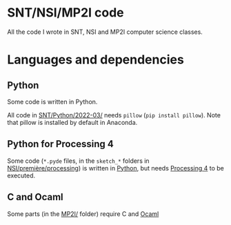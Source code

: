 # SNT/NSI/MP2I code
 All the code I wrote in SNT, NSI and MP2I computer science classes.

# Languages and dependencies
## Python
Some code is written in Python.

All code in [SNT/Python/2022-03/](SNT/Python/2022-03/) needs `pillow` (`pip install pillow`). Note that pillow is installed by default in Anaconda.

## Python for Processing 4
Some code (`*.pyde` files, in the `sketch_*` folders in [NSI/première/processing](NSI/première/processing)) is written in [Python](https://py.processing.org), but needs [Processing 4](https://processing.org) to be executed.

## C and Ocaml
Some parts (in the [MP2I/](MP2I/) folder) require C and [Ocaml](https://ocaml.org/)
